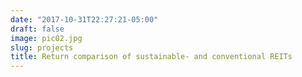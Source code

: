 ```yaml
---
date: "2017-10-31T22:27:21-05:00"
draft: false
image: pic02.jpg
slug: projects
title: Return comparison of sustainable- and conventional REITs
---
```


